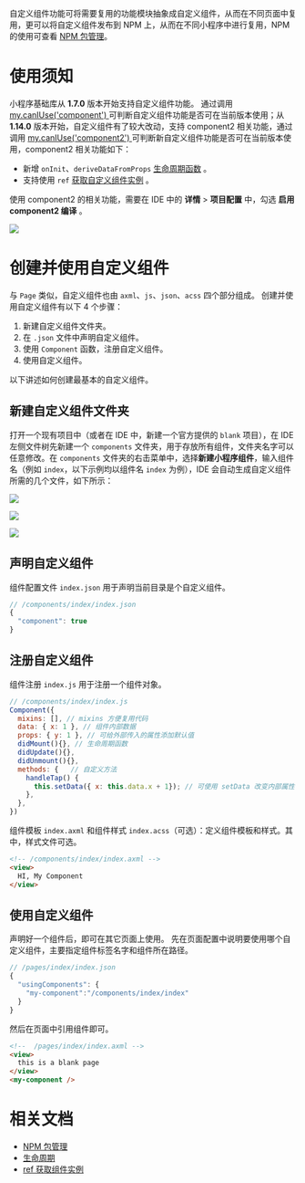 自定义组件功能可将需要复用的功能模块抽象成自定义组件，从而在不同页面中复用，更可以将自定义组件发布到 NPM 上，从而在不同小程序中进行复用，NPM 的使用可查看 [NPM 包管理](https://opendocs.alipay.com/mini/ide/npm-manage)。

# 使用须知
小程序基础库从 **1.7.0** 版本开始支持自定义组件功能。 通过调用 [my.canIUse('component') ](https://opendocs.alipay.com/mini/api/can-i-use) 可判断自定义组件功能是否可在当前版本使用；从 **1.14.0** 版本开始，自定义组件有了较大改动，支持 component2 相关功能，通过调用 [my.canIUse('component2') ](https://opendocs.alipay.com/mini/api/can-i-use)可判断新自定义组件功能是否可在当前版本使用，component2 相关功能如下：
- 新增 `onInit`、`deriveDataFromProps` [生命周期函数](https://opendocs.alipay.com/mini/framework/component-lifecycle) 。
- 支持使用 `ref` [获取自定义组件实例](https://opendocs.alipay.com/mini/framework/component-ref) 。

使用 component2 的相关功能，需要在 IDE 中的 **详情** > **项目配置** 中，勾选 **启用 component2 编译** 。

![](https://gw.alipayobjects.com/zos/skylark-tools/public/files/a2af53c562788e90b2cd35adfee8aedb.png#align=left&display=inline&height=1350&margin=%5Bobject%20Object%5D&originHeight=1350&originWidth=2250&status=done&style=none&width=2250)

# 创建并使用自定义组件
与 `Page` 类似，自定义组件也由 `axml`、`js`、`json`、`acss` 四个部分组成。
创建并使用自定义组件有以下 4 个步骤：

1. 新建自定义组件文件夹。
2. 在 `.json` 文件中声明自定义组件。
3. 使用 `Component` 函数，注册自定义组件。
4. 使用自定义组件。

以下讲述如何创建最基本的自定义组件。

## 新建自定义组件文件夹
打开一个现有项目中（或者在 IDE 中，新建一个官方提供的 `blank` 项目），在 IDE 左侧文件树先新建一个 `components` 文件夹，用于存放所有组件，文件夹名字可以任意修改。在 `components` 文件夹的右击菜单中，选择**新建小程序组件**，输入组件名（例如 `index`，以下示例均以组件名 `index` 为例），IDE 会自动生成自定义组件所需的几个文件，如下所示：

![](https://gw.alipayobjects.com/zos/skylark-tools/public/files/183e658b379dc70c645c955fe44cba92.png#align=left&display=inline&height=677&margin=%5Bobject%20Object%5D&originHeight=677&originWidth=710&status=done&style=none&width=710)

![](https://gw.alipayobjects.com/zos/skylark-tools/public/files/73f74774a0494b8825c7f8af550aa8fa.png#align=left&display=inline&height=765&margin=%5Bobject%20Object%5D&originHeight=765&originWidth=1483&status=done&style=none&width=1483)

![](https://gw.alipayobjects.com/zos/skylark-tools/public/files/634260e1d0e2a5f344a2fb0caa732eae.png#align=left&display=inline&height=653&margin=%5Bobject%20Object%5D&originHeight=653&originWidth=1496&status=done&style=none&width=1496)

## 声明自定义组件
组件配置文件 `index.json` 用于声明当前目录是个自定义组件。
```javascript
// /components/index/index.json
{
  "component": true
}
```

## 注册自定义组件
组件注册  `index.js` 用于注册一个组件对象。
```javascript
// /components/index/index.js
Component({
  mixins: [], // mixins 方便复用代码
  data: { x: 1 }, // 组件内部数据
  props: { y: 1 }, // 可给外部传入的属性添加默认值
  didMount(){}, // 生命周期函数
  didUpdate(){},
  didUnmount(){},
  methods: {   // 自定义方法
    handleTap() {
  	  this.setData({ x: this.data.x + 1}); // 可使用 setData 改变内部属性
    }, 
  },
})
```
组件模板 `index.axml` 和组件样式 `index.acss`（可选）：定义组件模板和样式。其中，样式文件可选。
```html
<!-- /components/index/index.axml -->
<view>
  HI, My Component
</view>
```

## 使用自定义组件
声明好一个组件后，即可在其它页面上使用。
先在页面配置中说明要使用哪个自定义组件，主要指定组件标签名字和组件所在路径。
```javascript
// /pages/index/index.json
{
  "usingComponents": {
    "my-component":"/components/index/index"
  }
}
```
然后在页面中引用组件即可。
```html
<!--  /pages/index/index.axml -->
<view>
  this is a blank page
</view>
<my-component />
```

# 相关文档
- [NPM 包管理](https://opendocs.alipay.com/mini/ide/npm-manage)
- [生命周期](https://opendocs.alipay.com/mini/framework/component-lifecycle)
- [ref 获取组件实例](https://opendocs.alipay.com/mini/framework/component-ref)


